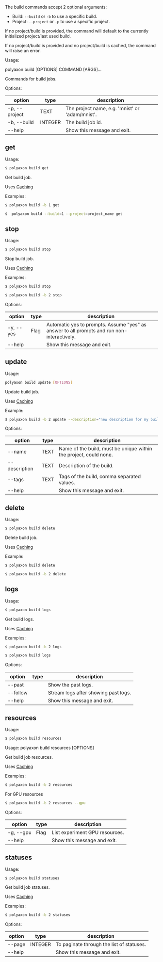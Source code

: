 The build commands accept 2 optional arguments:

 * Build: `--build` or `-b` to use a specific build.
 * Project: `--project` or `-p`  to use a specific project.

If no project/build is provided, the command will default to the currently initialized project/last used build.

If no project/build is provided and no project/build is cached, the command will raise an error.

Usage:

polyaxon build [OPTIONS] COMMAND [ARGS]...

Commands for build jobs.

Options:

option | type | description
-------|------|------------
  -p, --project | TEXT | The project name, e.g. 'mnist' or 'adam/mnist'.
  -b, --build | INTEGER | The build job id.
  --help |  | Show this message and exit.


## get

Usage:

```bash
$ polyaxon build get
```

Get build job.

Uses [Caching](/polyaxon_cli/introduction#Caching)

Examples:

```bash
$ polyaxon build -b 1 get
```

```bash
$  polyaxon build --build=1 --project=project_name get
```

## stop

Usage:

```bash
$ polyaxon build stop
```

Stop build job.

Uses [Caching](/polyaxon_cli/introduction#Caching)

Examples:

```bash
$ polyaxon build stop
```

```bash
$ polyaxon build -b 2 stop
```

Options:

option | type | description
-------|------|------------
  -y, --yes | Flag |  Automatic yes to prompts. Assume "yes" as answer to all prompts and run non-interactively.
  --help | | Show this message and exit.


## update

Usage:

```bash
polyaxon build update [OPTIONS]
```

Update build job.

Uses [Caching](/polyaxon_cli/introduction#Caching)

Example:

```bash
$ polyaxon build -b 2 update --description="new description for my build"
```

Options:

option | type | description
-------|------|------------
--name | TEXT | Name of the build, must be unique within the project, could none.
--description | TEXT |  Description of the build.
--tags | TEXT |  Tags of the build, comma separated values.
--help | | Show this message and exit.

## delete

Usage:

```bash
$ polyaxon build delete
```

Delete build job.

Uses [Caching](/polyaxon_cli/introduction#Caching)

Example:

```bash
$ polyaxon build delete
```

```bash
$ polyaxon build -b 2 delete
```


## logs

Usage:

```bash
$ polyaxon build logs
```

Get build logs.

Uses [Caching](/polyaxon_cli/introduction#Caching)

Examples:

```bash
$ polyaxon build -b 2 logs
```

```bash
$ polyaxon build logs
```

Options:

option | type | description
-------|------|------------
  --past | |  Show the past logs.
  --follow | | Stream logs after showing past logs.
  --help | | Show this message and exit.

## resources

Usage:

```bash
$ polyaxon build resources
```

Usage: polyaxon build resources [OPTIONS]

Get build job resources.

Uses [Caching](/polyaxon_cli/introduction#Caching)

Examples:

```bash
$ polyaxon build -b 2 resources
```

For GPU resources

```bash
$ polyaxon build -b 2 resources --gpu
```

Options:

option | type | description
-------|------|------------
  -g, --gpu | Flag | List experiment GPU resources.
  --help | | Show this message and exit.


## statuses

Usage:

```bash
$ polyaxon build statuses
```


Get build job statuses.

Uses [Caching](/polyaxon_cli/introduction#Caching)

Examples:

```bash
$ polyaxon build -b 2 statuses
```

Options:

option | type | description
-------|------|------------
  --page | INTEGER | To paginate through the list of statuses.
  --help | | Show this message and exit.
